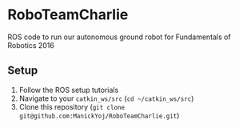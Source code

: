 # RoboTeamCharlie
ROS code to run our autonomous ground robot for Fundamentals of Robotics 2016

## Setup
1. Follow the ROS setup tutorials
2. Navigate to your `catkin_ws/src` (`cd ~/catkin_ws/src`)
3. Clone  this repository (`git clone git@github.com:ManickYoj/RoboTeamCharlie.git`)
